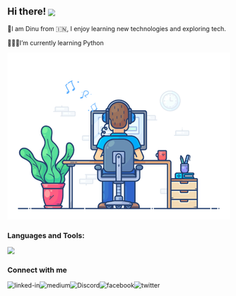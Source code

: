 <h2 align="left">
 Hi there!
  <img src="https://media2.giphy.com/media/oIAha6UGEx8UMGSFIt/giphy.gif" width="28" align="center">
</h2>

 📍I am Dinu from 🇮🇳, I enjoy learning new technologies and exploring tech.

 🧑🏻‍💻I’m currently learning Python 


<!-- BANNER -->
<img  src="https://github.com/dinu2046/dinu2046/blob/main/assets/lofi_code.gif" />


<h3 align="left">Languages and Tools:</h3>

<p align="left">
  <a href="https://skillicons.dev">
    <img src="https://skillicons.dev/icons?i=java,spring,hibernate,gradle,idea,eclipse,vscode,vim,redis,mongodb,mysql,html,css,js,nodejs,graphql,bootstrap,py,docker,netlify,git,stackoverflow,nginx,jenkins&perline=12&theme=light" /></a>
  </p>

  <h3 align="left">Connect with me</h3>

[<img align="left" alt="linked-in" src="https://img.shields.io/badge/linkedin-%230077B5.svg?&style=for-the-badge&logo=linkedin&logoColor=white" />](https://www.linkedin.com)[<img align="left" alt="medium" src="https://img.shields.io/badge/medium-%2312100E.svg?&style=for-the-badge&logo=medium&logoColor=white" />](https://medium.com/)[<img align="left" alt="Discord" src="https://img.shields.io/badge/Discord-FE7A16?logo=Discord&logoColor=white&style=for-the-badge" />](https://discord.com)[<img align="left" alt="facebook" src="https://img.shields.io/badge/facebook-%231877F2.svg?&style=for-the-badge&logo=facebook&logoColor=white" />](https://www.facebook.com)[<img align="left" alt="twitter" src="https://img.shields.io/badge/twitter-%231DA1F2.svg?&style=for-the-badge&logo=twitter&logoColor=white" />](https://twitter.com)

<br>
<br>
  

  
